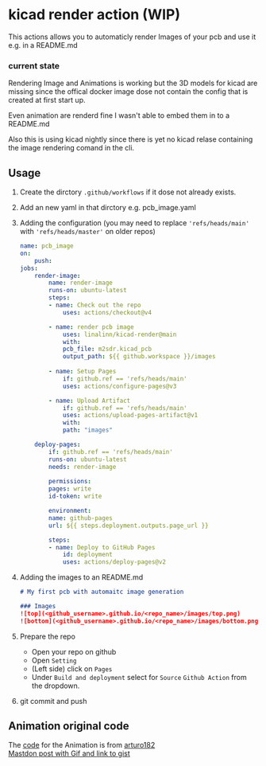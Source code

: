 # kicad render action (WIP)

This actions allows you to automaticly render Images of your pcb and use it e.g. in a README.md

### current state
Rendering Image and Animations is working but the 3D models for kicad are missing since the offical docker image dose not contain the config that is created at first start up.

Even animation are renderd fine I wasn't able to embed them in to a README.md

Also this is using kicad nightly since there is yet no kicad relase containing the image rendering comand in the cli.


## Usage
1. Create the dirctory `.github/workflows` if it dose not already exists.

2. Add an new yaml in that dirctory e.g. pcb_image.yaml

3. Adding the configuration (you may need to replace `'refs/heads/main'` with `'refs/heads/master'` on older repos)
    ```yaml
    name: pcb_image
    on:
        push:
    jobs:
        render-image:
            name: render-image
            runs-on: ubuntu-latest
            steps:
            - name: Check out the repo
                uses: actions/checkout@v4

            - name: render pcb image
                uses: linalinn/kicad-render@main
                with:
                pcb_file: m2sdr.kicad_pcb
                output_path: ${{ github.workspace }}/images
                
            - name: Setup Pages
                if: github.ref == 'refs/heads/main'
                uses: actions/configure-pages@v3

            - name: Upload Artifact
                if: github.ref == 'refs/heads/main'
                uses: actions/upload-pages-artifact@v1
                with:
                path: "images"

        deploy-pages:
            if: github.ref == 'refs/heads/main'
            runs-on: ubuntu-latest
            needs: render-image
            
            permissions:
            pages: write
            id-token: write

            environment:
            name: github-pages
            url: ${{ steps.deployment.outputs.page_url }}

            steps:
            - name: Deploy to GitHub Pages
                id: deployment
                uses: actions/deploy-pages@v2
    ```

4. Adding the images to an README.md
    ```Markdown
    # My first pcb with automaitc image generation

    ### Images
    ![top](<github_username>.github.io/<repo_name>/images/top.png)
    ![bottom](<github_username>.github.io/<repo_name>/images/bottom.png)
    ```

6. Prepare the repo  
   - Open your repo on github
   - Open `Setting`
   - (Left side) click on `Pages`
   - Under `Build and deployment` select for `Source` `Github Action` from the dropdown.

5. git commit and push

## Animation original code
The [code](https://gist.github.com/arturo182/57ab066e6a4a36ee22979063e4d5cce1) for the Animation is from [arturo182](https://github.com/arturo182)  
[Mastdon post with Gif and link to gist](https://mastodon.social/@arturo182/112062074668232493)